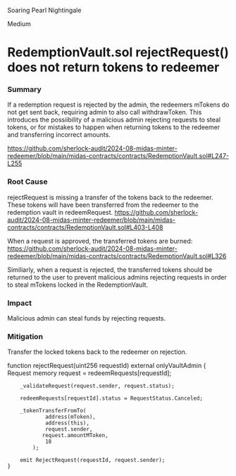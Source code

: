 Soaring Pearl Nightingale

Medium

# RedemptionVault.sol rejectRequest() does not return tokens to redeemer

### Summary

If a redemption request is rejected by the admin, the redeemers mTokens do not get sent back, requiring admin to also call withdrawToken. This introduces the possiibility of a malicious admin rejecting requests to steal tokens, or for mistakes to happen when returning tokens to the redeemer and transferring incorrect amounts. 

https://github.com/sherlock-audit/2024-08-midas-minter-redeemer/blob/main/midas-contracts/contracts/RedemptionVault.sol#L247-L255



### Root Cause

rejectRequest is missing a transfer of the tokens back to the redeemer. These tokens will have been transferred from the redeemer to the redemption vault in redeemRequest. 
https://github.com/sherlock-audit/2024-08-midas-minter-redeemer/blob/main/midas-contracts/contracts/RedemptionVault.sol#L403-L408

When a request is approved, the transferred tokens are burned: 
https://github.com/sherlock-audit/2024-08-midas-minter-redeemer/blob/main/midas-contracts/contracts/RedemptionVault.sol#L326


Similiarly, when a request is rejected, the transferred tokens should be returned to the user to prevent malicious admins rejecting requests in order to steal mTokens locked in the RedemptionVault. 




### Impact
Malicious admin can steal funds by rejecting requests. 


### Mitigation

Transfer the locked tokens back to the redeemer on rejection. 

function rejectRequest(uint256 requestId) external onlyVaultAdmin {
        Request memory request = redeemRequests[requestId];

        _validateRequest(request.sender, request.status);

        redeemRequests[requestId].status = RequestStatus.Canceled;
       
        _tokenTransferFromTo(
                address(mToken),
                address(this),
                request.sender,
               request.amountMToken,
                18
            );

        emit RejectRequest(requestId, request.sender);
    }
